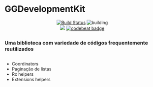 
# GGDevelopmentKit

<p align="center">
    <a href="https://github.com/AnTonhoLAB/GGDevelopmentKit/releases" target="_blank"><img src="https://img.shields.io/github/tag/AnTonhoLAB/GGDevelopmentKit.svg?label=pod&color=blue" alt="Build Status" /></a>
    <img src="https://github.com/AnTonhoLAB/GGDevelopmentKit/actions/workflows/Tests.yml/badge.svg" alt="building" />
    <br />
    <a href="https://codecov.io/github/AnTonhoLAB/GGDevelopmentKit?branch=master" alt="codecov.io" title="Codecov"><img src="https://codecov.io/github/AnTonhoLAB/GGDevelopmentKit/coverage.svg?branch=master" /></a>
    <a href="https://codebeat.co/projects/github-com-antonholab-ggdevelopmentkit-master"><img alt="codebeat badge" src="https://codebeat.co/badges/3f1e570e-6325-4ce9-93f0-3733f7934f0b" /></a>
</p>

## 
### Uma biblioteca com variedade de códigos frequentemente reutilizados 
##  
  - Coordinators
  - Paginação de listas
  - Rx helpers
  - Extensions helpers
